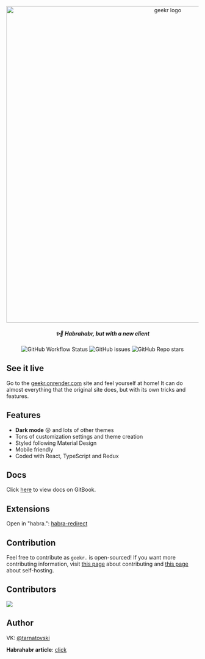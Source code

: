 <p align="center"><a href="https://geekr.onrender.com"><img width=830 src="images/promo.png" alt="geekr logo" /></a></p>
<h5 align="center">✨🎉 Habrahabr, but with a new client</h5>

<p align="center">
  <img alt="GitHub Workflow Status" src="https://img.shields.io/github/workflow/status/jarvis394/geekr/Github%20Pages?logo=github&style=flat-square">
  <img alt="GitHub issues" src="https://img.shields.io/github/issues/jarvis394/geekr?color= &style=flat-square">
  <img alt="GitHub Repo stars" src="https://img.shields.io/github/stars/jarvis394/geekr?color=black&style=flat-square">
</p>

## See it live

Go to the [geekr.onrender.com](https://geekr.onrender.com) site and feel yourself at home! It can do almost everything that the original site does, but with its own tricks and features.

## Features

- **Dark mode** 😲 and lots of other themes
- Tons of customization settings and theme creation
- Styled following Material Design
- Mobile friendly
- Coded with React, TypeScript and Redux

## Docs

Click [here](https://jarvis394.gitbook.io/habra) to view docs on GitBook.

## Extensions

Open in "habra.": [habra-redirect](https://github.com/istudyatuni/habra-redirect)

## Contribution

Feel free to contribute as `geekr.` is open-sourced! If you want more contributing information, visit [this page](https://jarvis394.gitbook.io/habra/contributing) about contributing and [this page](https://jarvis394.gitbook.io/habra/self-host/cloning-and-installation) about self-hosting.

## Contributors

<a href="https://github.com/jarvis394/geekr/graphs/contributors">
  <img src="https://contrib.rocks/image?repo=jarvis394/geekr" />
</a>

## Author

VK: [@tarnatovski](https://vk.com/tarnatovski)

**Habrahabr article**: [click](https://m.habr.com/ru/post/526068/)
